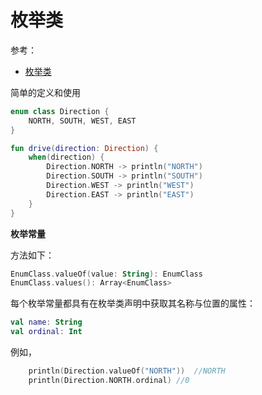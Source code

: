 # 枚举类

参考：

+ [枚举类](https://www.kotlincn.net/docs/reference/enum-classes.html)

简单的定义和使用

```kotlin
enum class Direction {
    NORTH, SOUTH, WEST, EAST
}

fun drive(direction: Direction) {
    when(direction) {
        Direction.NORTH -> println("NORTH")
        Direction.SOUTH -> println("SOUTH")
        Direction.WEST -> println("WEST")
        Direction.EAST -> println("EAST")
    }
}

```

**枚举常量**

方法如下：

```kotlin
EnumClass.valueOf(value: String): EnumClass
EnumClass.values(): Array<EnumClass>
```

每个枚举常量都具有在枚举类声明中获取其名称与位置的属性：

```kotlin
val name: String
val ordinal: Int
```

例如，

```kotlin
    println(Direction.valueOf("NORTH"))  //NORTH
    println(Direction.NORTH.ordinal) //0
```

